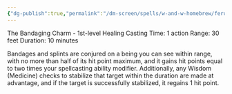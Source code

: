 ```yaml
---
{"dg-publish":true,"permalink":"/dm-screen/spells/w-and-w-homebrew/ferula/"}
---
```


The Bandaging Charm - 1st-level Healing 
Casting Time: 1 action 
Range: 30 feet 
Duration: 10 minutes 

Bandages and splints are conjured on a being you can see within range, with no more than half of its hit point maximum, and it gains hit points equal to two times your spellcasting ability modifier. Additionally, any Wisdom (Medicine) checks to stabilize that target within the duration are made at advantage, and if the target is successfully stabilized, it regains 1 hit point.